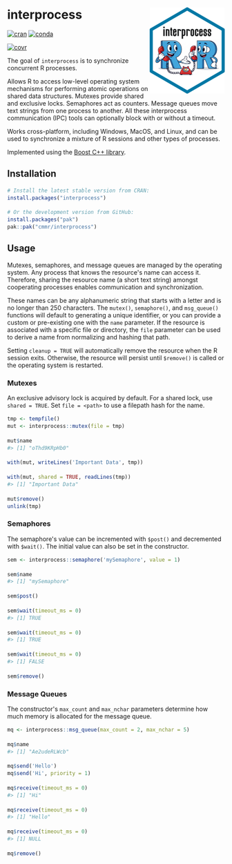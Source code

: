 # interprocess <img src="man/figures/logo.png" align="right" width="174" height="200" alt="interprocess logo" />

<!-- badges: start -->
[![cran](https://www.r-pkg.org/badges/version/interprocess)](https://CRAN.R-project.org/package=interprocess)
[![conda](https://anaconda.org/conda-forge/r-interprocess/badges/version.svg)](https://anaconda.org/conda-forge/r-interprocess)
<!--
[![downloads](https://cranlogs.r-pkg.org/badges/grand-total/interprocess)](https://cranlogs.r-pkg.org/)
[![dev](https://github.com/cmmr/interprocess/actions/workflows/R-CMD-check.yaml/badge.svg)](https://github.com/cmmr/interprocess/actions/workflows/R-CMD-check.yaml)
-->
[![covr](https://codecov.io/gh/cmmr/interprocess/graph/badge.svg)](https://app.codecov.io/gh/cmmr/interprocess)
<!-- badges: end -->


The goal of `interprocess` is to synchronize concurrent R processes.

Allows R to access low-level operating system mechanisms for performing atomic 
operations on shared data structures. Mutexes provide shared and exclusive 
locks. Semaphores act as counters. Message queues move text strings from one 
process to another. All these interprocess communication (IPC) tools can 
optionally block with or without a timeout.

Works cross-platform, including Windows, MacOS, and Linux, and can be used to 
synchronize a mixture of R sessions and other types of processes.

Implemented using the [Boost C++ library](https://www.boost.org/doc/libs/release/libs/interprocess/).


## Installation

``` r
# Install the latest stable version from CRAN:
install.packages("interprocess")

# Or the development version from GitHub:
install.packages("pak")
pak::pak("cmmr/interprocess")
```



## Usage

Mutexes, semaphores, and message queues are managed by the operating system. 
Any process that knows the resource's name can access it. Therefore, sharing 
the resource name (a short text string) amongst cooperating processes enables
communication and synchronization.

These names can be any alphanumeric string that starts with a letter and is no
longer than 250 characters. The `mutex()`, `semaphore()`, and `msg_queue()` 
functions will default to generating a unique identifier, or you can provide a 
custom or pre-existing one with the `name` parameter. If the resource is 
associated with a specific file or directory, the `file` parameter can be used 
to derive a name from normalizing and hashing that path.

Setting `cleanup = TRUE` will automatically remove the resource when the R 
session exits. Otherwise, the resource will persist until `$remove()` is called 
or the operating system is restarted.



### Mutexes

An exclusive advisory lock is acquired by default. For a shared lock, use 
`shared = TRUE`. Set `file = <path>` to use a filepath hash for the name.

``` r
tmp <- tempfile()
mut <- interprocess::mutex(file = tmp)

mut$name
#> [1] "oThd9KRpHb0"

with(mut, writeLines('Important Data', tmp))

with(mut, shared = TRUE, readLines(tmp))
#> [1] "Important Data"

mut$remove()
unlink(tmp)
```



### Semaphores

The semaphore's value can be incremented with `$post()` and decremented with 
`$wait()`. The initial value can also be set in the constructor.

``` r
sem <- interprocess::semaphore('mySemaphore', value = 1)

sem$name
#> [1] "mySemaphore"

sem$post()

sem$wait(timeout_ms = 0)
#> [1] TRUE

sem$wait(timeout_ms = 0)
#> [1] TRUE

sem$wait(timeout_ms = 0)
#> [1] FALSE

sem$remove()
```



### Message Queues

The constructor's `max_count` and `max_nchar` parameters determine how much 
memory is allocated for the message queue.

``` r
mq <- interprocess::msg_queue(max_count = 2, max_nchar = 5)

mq$name
#> [1] "Ae2udeRLWcb"

mq$send('Hello')
mq$send('Hi', priority = 1)

mq$receive(timeout_ms = 0)
#> [1] "Hi"

mq$receive(timeout_ms = 0)
#> [1] "Hello"

mq$receive(timeout_ms = 0)
#> [1] NULL

mq$remove()
```

